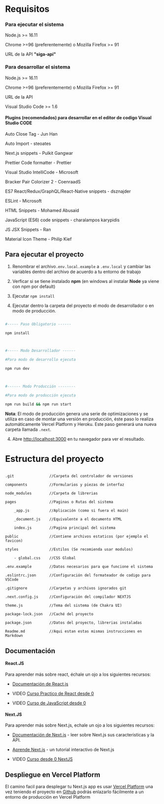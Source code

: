 # Requisitos



  

### Para ejecutar el sistema

Node.js >= 16.11

Chrome >=96 (preferentemente) o Mozilla Firefox >= 91

URL de la API **"siga-api"**

  

### Para desarrollar el sistema

Node.js >= 16.11

Chrome >=96 (preferentemente) o Mozilla Firefox >= 91

URL de la API

Visual Studio Code >= 1.6

  

#### Plugins (recomendados) para desarrollar en el editor de codigo Visual Studio CODE

Auto Close Tag - Jun Han

Auto Import - steoates

Next.js snippets - Pulkit Gangwar

Prettier Code formatter - Prettier

Visual Studio IntelliCode - Microsoft

Bracker Pair Colorizer 2 - CoenraadS

ES7 React/Redux/GraphQL/React-Native snippets - dsznajder

ESLint - Microsoft

HTML Snippets - Mohamed Abusaid

JavaScript (ES6) code snippets - charalampos karypidis

JS JSX Snippets - Ran

Material Icon Theme - Philip Kief

  

## Para ejecutar el proyecto

  

1. Renombrar el archivo``.env.local.example`` a ``.env.local`` y cambiar las variables dentro del archivo de acuerdo a tu entorno de trabajo

2. Verficar si se tiene instalado **npm**  (en windows al instalar **Node** ya viene con npm por default)

3.  Ejecutar ``npm install``

4. Ejecutar dentro la carpeta del proyecto el modo de desarrollador o en modo de producción.

```bash

#----- Paso Obligatorio ------

npm install

  

#----- Modo Desarrollador ------

#Para modo de desarrollo ejecuta

npm run dev

  

#------ Modo Producción --------

#Para modo de producción ejecuta

npm run build && npm run start

```

**Nota**: El modo de producción genera una serie de optimizaciones y se utiliza en caso de montar una versión en producción, éste paso lo realiza automáticamente Vercel Platform y Heroku. Este paso generará una nueva carpeta llamada `.next`.

  

4. Abre [http://localhost:3000](http://localhost:3000) en tu navegador para ver el resultado.

  

# Estructura del proyecto

```

.git 				//Carpeta del controlador de versiones

components 			//Formularios y piezas de interfaz

node_modules 		//Carpeta de librerias

pages 				//Paginas o Rutas del sistema

	_app.js 		//Aplicación (como si fuera el main)

	_document.js 	//Equivalente a el documento HTML

	index.js 		//Pagina principal del sistema

public 				//Contiene archivos estaticos (por ejemplo el favicon)

styles 				//Estilos (Se recomienda usar modulos)

	- global.css 	//CSS Global

.env.example		//Datos necesarios para que funcione el sistema

.eslintrc.json 		//Configuración del formateador de codigo para VSCode

.gitignore 			//Carpetas y archivos ignorados git

.next.config.js 	//Configuración del compilador NEXTJS

theme.js 			//Tema del sistema (de Chakra UI)

package-lock.json 	//Caché del proyecto

package.json 		//Datos del proyecto, librerias instaladas

Readme.md 			//Aqui estan estas mismas instrucciones en Markdown

```

  

## Documentación

  

#### React.JS

Para aprender más sobre react, échale un ojo a los siguientes recursos:

  

- [Documentación de React.js](https://es.reactjs.org/)

- VIDEO [Curso Practico de React desde 0](https://www.youtube.com/watch?v=T_j60n1zgu0)

- VIDEO [Curso de JavaScript desde 0](https://www.youtube.com/watch?v=RqQ1d1qEWlE)

  

#### Next.JS

Para aprender más sobre Next.js, echale un ojo a los siguientes recursos:

  

- [Documentación de Next.js](https://nextjs.org/docs) - leer sobre Next.js sus caracteristicas y la API.

- [Aprende Next.js](https://nextjs.org/learn) - un tutorial interactivo de Next.js

- VIDEO [Curso desde 0 NextJS](https://youtu.be/2jxc8DMzt0I)

  

## Despliegue en Vercel Platform

  

El camino facil para desplegar tu Next.js app es usar [Vercel Platform](https://vercel.com/new?utm_medium=default-template&filter=next.js&utm_source=create-next-app&utm_campaign=create-next-app-readme) una vez teniendo el proyecto en [Github](github.com) podrás enlazarlo fácilmente a un entorno de producción en Vercel Platform